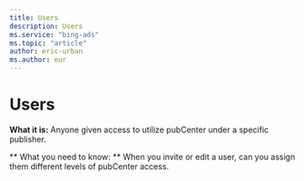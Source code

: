 ```yaml
---
title: Users
description: Users
ms.service: "bing-ads"
ms.topic: "article"
author: eric-urban
ms.author: eur
---
```


# Users

**What it is:** Anyone given access to utilize pubCenter under a specific publisher.

**      What you need to know:     **    When you invite or edit a user, can you assign them different levels of pubCenter access.


